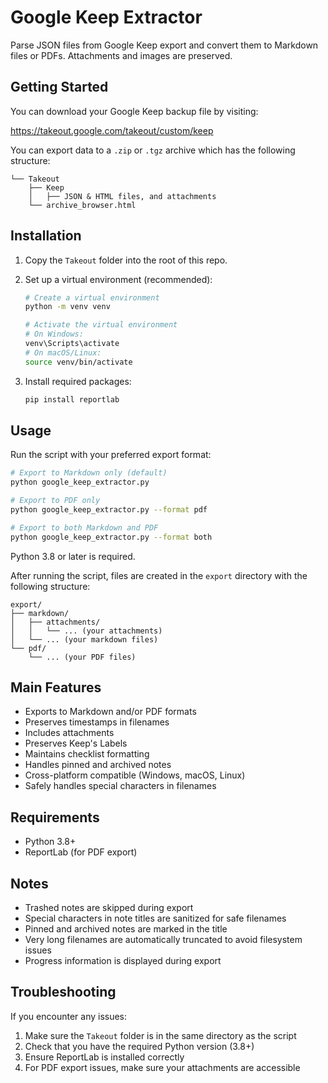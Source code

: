 # Google Keep Extractor

Parse JSON files from Google Keep export and convert them to Markdown files or PDFs. Attachments and images are preserved.

## Getting Started

You can download your Google Keep backup file by visiting:

<https://takeout.google.com/takeout/custom/keep>

You can export data to a `.zip` or `.tgz` archive which has the following structure:

```
└── Takeout
    ├── Keep
    │   ├── JSON & HTML files, and attachments
    └── archive_browser.html
```

## Installation

1. Copy the `Takeout` folder into the root of this repo.

2. Set up a virtual environment (recommended):

   ```bash
   # Create a virtual environment
   python -m venv venv

   # Activate the virtual environment
   # On Windows:
   venv\Scripts\activate
   # On macOS/Linux:
   source venv/bin/activate
   ```

3. Install required packages:

   ```bash
   pip install reportlab
   ```

## Usage

Run the script with your preferred export format:

```bash
# Export to Markdown only (default)
python google_keep_extractor.py

# Export to PDF only
python google_keep_extractor.py --format pdf

# Export to both Markdown and PDF
python google_keep_extractor.py --format both
```

Python 3.8 or later is required.

After running the script, files are created in the `export` directory with the following structure:

```
export/
├── markdown/
│   ├── attachments/
│   │   └── ... (your attachments)
│   └── ... (your markdown files)
└── pdf/
    └── ... (your PDF files)
```

## Main Features

- Exports to Markdown and/or PDF formats
- Preserves timestamps in filenames
- Includes attachments
- Preserves Keep's Labels
- Maintains checklist formatting
- Handles pinned and archived notes
- Cross-platform compatible (Windows, macOS, Linux)
- Safely handles special characters in filenames

## Requirements

- Python 3.8+
- ReportLab (for PDF export)

## Notes

- Trashed notes are skipped during export
- Special characters in note titles are sanitized for safe filenames
- Pinned and archived notes are marked in the title
- Very long filenames are automatically truncated to avoid filesystem issues
- Progress information is displayed during export

## Troubleshooting

If you encounter any issues:

1. Make sure the `Takeout` folder is in the same directory as the script
2. Check that you have the required Python version (3.8+)
3. Ensure ReportLab is installed correctly
4. For PDF export issues, make sure your attachments are accessible

